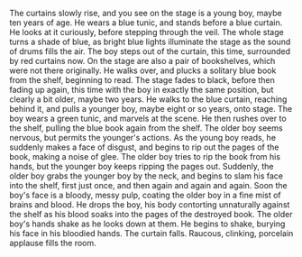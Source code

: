 The curtains slowly rise, and you see on the stage is a young boy, maybe ten years of age. He wears a blue tunic, and stands before a blue curtain. He looks at it curiously, before stepping through the veil. The whole stage turns a shade of blue, as bright blue lights illuminate the stage as the sound of drums fills the air. The boy steps out of the curtain, this time, surrounded by red curtains now. On the stage are also a pair of bookshelves, which were not there originally. He walks over, and plucks a solitary blue book from the shelf, beginning to read. The stage fades to black, before then fading up again, this time with the boy in exactly the same position, but clearly a bit older, maybe two years. He walks to the blue curtain, reaching behind it, and pulls a younger boy, maybe eight or so years, onto stage. The boy wears a green tunic, and marvels at the scene. He then rushes over to the shelf, pulling the blue book again from the shelf. The older boy seems nervous, but permits the younger's actions. As the young boy reads, he suddenly makes a face of disgust, and begins to rip out the pages of the book, making a noise of glee. The older boy tries to rip the book from his hands, but the younger boy keeps ripping the pages out. Suddenly, the older boy grabs the younger boy by the neck, and begins to slam his face into the shelf, first just once, and then again and again and again. Soon the boy's face is a bloody, messy pulp, coating the older boy in a fine mist of brains and blood. He drops the boy, his body contorting unnaturally against the shelf as his blood soaks into the pages of the destroyed book. The older boy's hands shake as he looks down at them. He begins to shake, burying his face in his bloodied hands. The curtain falls. Raucous, clinking, porcelain applause fills the room.